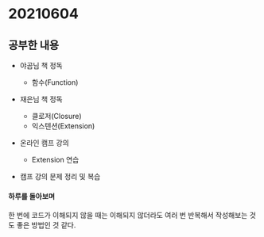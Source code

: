 # 20210604

## 공부한 내용
+ 야곰님 책 정독
  - 함수(Function)
  
+ 재은님 책 정독
  - 클로저(Closure)
  - 익스텐션(Extension)
    
+ 온라인 캠프 강의
  - Extension 연습
  
+ 캠프 강의 문제 정리 및 복습

#### 하루를 돌아보며
한 번에 코드가 이해되지 않을 때는 이해되지 않더라도 여러 번 반복해서 작성해보는 것도 좋은 방법인 것 같다.
